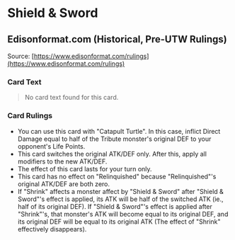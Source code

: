 # Shield & Sword

## Edisonformat.com (Historical, Pre-UTW Rulings)

Source: [https://www.edisonformat.com/rulings](https://www.edisonformat.com/rulings)

### Card Text

> No card text found for this card.

### Card Rulings

*   You can use this card with "Catapult Turtle". In this case, inflict Direct Damage equal to half of the Tribute monster's original DEF to your opponent's Life Points.
*   This card switches the original ATK/DEF only. After this, apply all modifiers to the new ATK/DEF.
*   The effect of this card lasts for your turn only.
*   This card has no effect on "Relinquished" because "Relinquished"'s original ATK/DEF are both zero.
*   If "Shrink" affects a monster affect by "Shield & Sword" after "Shield & Sword"'s effect is applied, its ATK will be half of the switched ATK (ie., half of its original DEF). If "Shield & Sword"'s effect is applied after "Shrink"'s, that monster's ATK will become equal to its original DEF, and its original DEF will be equal to its original ATK (The effect of "Shrink" effectively disappears).

